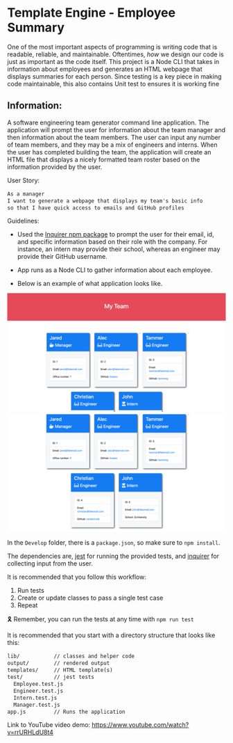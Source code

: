 # Template Engine - Employee Summary

One of the most important aspects of programming is writing code that is readable, reliable, and maintainable. Oftentimes, _how_ we design our code is just as important as the code itself.
This project is a Node CLI that takes in information about employees and generates an HTML webpage that displays summaries for each person. Since testing is a key piece in making code maintainable, this also contains Unit test to ensures it is working fine

## Information:

A software engineering team generator command line application. The application will prompt the user for information about the team manager and then information about the team members. The user can input any number of team members, and they may be a mix of engineers and interns. When the user has completed building the team, the application will create an HTML file that displays a nicely formatted team roster based on the information provided by the user.

User Story:

```
As a manager
I want to generate a webpage that displays my team's basic info
so that I have quick access to emails and GitHub profiles
```

Guidelines:

- Used the [Inquirer npm package](https://github.com/SBoudrias/Inquirer.js/) to prompt the user for their email, id, and specific information based on their role with the company. For instance, an intern may provide their school, whereas an engineer may provide their GitHub username.

- App runs as a Node CLI to gather information about each employee.

- Below is an example of what application looks like.

![Employee Summary 1](./Assets/10-OOP-homework-demo-1.png)
![Employee Summary 2](./Assets/10-OOP-homework-demo-2.png)

In the `Develop` folder, there is a `package.json`, so make sure to `npm install`.

The dependencies are, [jest](https://jestjs.io/) for running the provided tests, and [inquirer](https://www.npmjs.com/package/inquirer) for collecting input from the user.

It is recommended that you follow this workflow:

1. Run tests
2. Create or update classes to pass a single test case
3. Repeat

🎗 Remember, you can run the tests at any time with `npm run test`

It is recommended that you start with a directory structure that looks like this:

```
lib/           // classes and helper code
output/        // rendered output
templates/     // HTML template(s)
test/          // jest tests
  Employee.test.js
  Engineer.test.js
  Intern.test.js
  Manager.test.js
app.js         // Runs the application
```
Link to YouTube video demo: https://www.youtube.com/watch?v=rrURHLdU8t4
